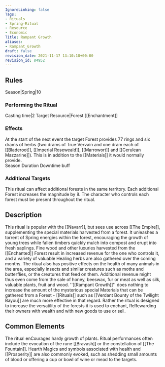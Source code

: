 ```yaml
---
IgnoreLinking: false
Tags:
- Rituals
- Spring-Ritual
- Resource
- Economic
Title: Rampant Growth
aliases:
- Rampant_Growth
draft: false
revision_date: 2021-11-17 13:10:18+00:00
revision_id: 84952
---
```


## Rules
Season|Spring|10
### Performing the Ritual
Casting time|2 Target Resource|Forest
[[Enchantment]]
### Effects
At the start of the next event the target Forest provides 77 rings and six drams of herbs (two drams of True Vervain and one dram each of [[Bladeroot]], [[Imperial Roseweald]], [[Marrowort]] and [[Cerulean Mazzarine]]). This is in addition to the [[Materials]] it would normally provide.  
Season Duration
Downtime buff
### Additional Targets
This ritual can affect additional forests in the same territory. Each additional Forest increases the magnitude by 8. The character who controls each forest must be present throughout the ritual.
## Description
This ritual is popular with the [[Navarr]], but sees use across [[The Empire]], supplementing the special materials harvested from a forest. It unleashes a torrent of Spring energies within the forest, encouraging the growth of young trees while fallen timbers quickly mulch into compost and erupt into fresh saplings. Fine wood and other luxuries harvested from the [[Enchanted]] Forest result in increased revenue for the one who controls it, and a variety of valuable Healing herbs are also gathered over the coming months. 
The ritual also has positive effects on the health of many animals in the area, especially insects and similar creatures such as moths and butterflies, or the creatures that feed on them. Additional revenue might thus even come from the sale of honey, beeswax, fur or meat as well as silk, valuable plants, fruit and wood.
''[[Rampant Growth]]'' does nothing to increase the amount of the mysterious special Materials that can be gathered from a Forest - [[Rituals]] such as [[Verdant Bounty of the Twilight Bayou]] are much more effective in that regard. Rather the ritual is designed to increase the versatility of the forests it is used to enchant, ReRewarding their owners with wealth and with new goods to use or sell.
## Common Elements
The ritual enCourages hardy growth of plants. Ritual performances often include the evocation of the rune [[Bravash]] or the constellation of [[The Fountain]]. Hearth Magics and symbols associated with health and [[Prosperity]] are also commonly evoked, such as shedding small amounts of blood or offering a cup or bowl of wine or mead to the targets.